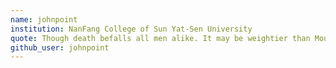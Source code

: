```yaml
---
name: johnpoint
institution: NanFang College of Sun Yat-Sen University
quote: Though death befalls all men alike. It may be weightier than Mount Tai or lighter than a feather.
github_user: johnpoint
---
```

